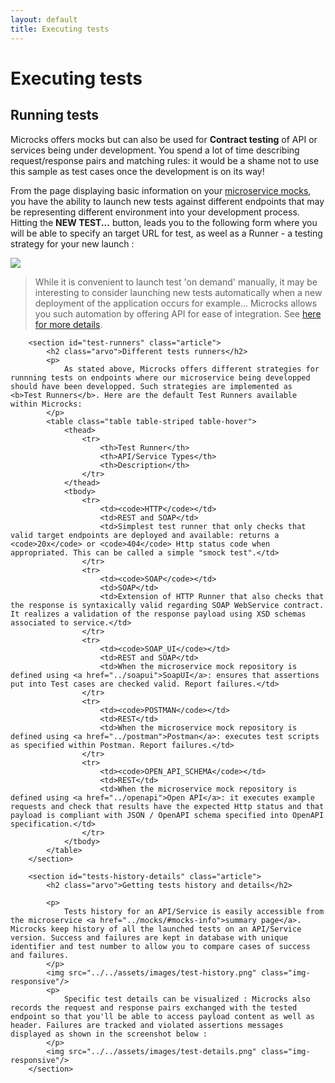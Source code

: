 ```yaml
---
layout: default
title: Executing tests
---
```


<div class="content">
	<div class="jumbotron clearfix">
		<div class="container">
       <h1 class="page-title arvo">Executing tests</h1>
    </div>
	</div>
  <div class="container">
    <section id="running-tests" class="article">
			<h2 class="arvo">Running tests</h2>
			<p>
				Microcks offers mocks but can also be used for <strong>Contract testing</strong> of API or services being under development. You spend a lot of time describing request/response pairs and matching rules: it would be a shame not to use this sample as test cases once the development is on its way!
			</p>
			<p>
				From the page displaying basic information on your <a href="../mocks/#mocks-info">microservice mocks</a>, you have the ability to launch new tests against different endpoints that may be representing different environment into your development process. Hitting the <b>NEW TEST...</b> button, leads you to the following form where you will be able to specify an target URL for test, as weel as a Runner - a testing strategy for your new launch :
			</p>
			<img src="../../assets/images/test-form.png" class="img-responsive"/>
			<p>
				<blockquote>
					While it is convenient to launch test 'on demand' manually, it may be interesting to consider launching new tests automatically when a new deployment of the application occurs for example... Microcks allows you such automation by offering API for ease of integration. See <a href="../../contributing/api/">here for more details</a>.
				</blockquote>
			</p>
		</section>

		<section id="test-runners" class="article">
			<h2 class="arvo">Different tests runners</h2>
			<p>
				As stated above, Microcks offers different strategies for runnning tests on endpoints where our microservice being developped should have been developped. Such strategies are implemented as <b>Test Runners</b>. Here are the default Test Runners available within Microcks:
			</p>
			<table class="table table-striped table-hover">
				<thead>
					<tr>
						<th>Test Runner</th>
						<th>API/Service Types</th>
						<th>Description</th>
					</tr>
				</thead>
				<tbody>
					<tr>
						<td><code>HTTP</code></td>
						<td>REST and SOAP</td>
						<td>Simplest test runner that only checks that valid target endpoints are deployed and available: returns a <code>20x</code> or <code>404</code> Http status code when appropriated. This can be called a simple "smock test".</td>
					</tr>
					<tr>
						<td><code>SOAP</code></td>
						<td>SOAP</td>
						<td>Extension of HTTP Runner that also checks that the response is syntaxically valid regarding SOAP WebService contract. It realizes a validation of the response payload using XSD schemas associated to service.</td>
					</tr>
					<tr>
						<td><code>SOAP_UI</code></td>
						<td>REST and SOAP</td>
						<td>When the microservice mock repository is defined using <a href="../soapui">SoapUI</a>: ensures that assertions put into Test cases are checked valid. Report failures.</td>
					</tr>
					<tr>
						<td><code>POSTMAN</code></td>
						<td>REST</td>
						<td>When the microservice mock repository is defined using <a href="../postman">Postman</a>: executes test scripts as specified within Postman. Report failures.</td>
					</tr>
					<tr>
						<td><code>OPEN_API_SCHEMA</code></td>
						<td>REST</td>
						<td>When the microservice mock repository is defined using <a href="../openapi">Open API</a>: it executes example requests and check that results have the expected Http status and that payload is compliant with JSON / OpenAPI schema specified into OpenAPI specification.</td>
					</tr>
				</tbody>
			</table>
		</section>

		<section id="tests-history-details" class="article">
			<h2 class="arvo">Getting tests history and details</h2>

			<p>
				Tests history for an API/Service is easily accessible from the microservice <a href="../mocks/#mocks-info">summary page</a>. Microcks keep history of all the launched tests on an API/Service version. Success and failures are kept in database with unique identifier and test number to allow you to compare cases of success and failures.
			</p>
			<img src="../../assets/images/test-history.png" class="img-responsive"/>
			<p>
				Specific test details can be visualized : Microcks also records the request and response pairs exchanged with the tested endpoint so that you'll be able to access payload content as well as header. Failures are tracked and violated assertions messages displayed as shown in the screenshot below :
			</p>
			<img src="../../assets/images/test-details.png" class="img-responsive"/>
		</section>
  </div>
</div>
